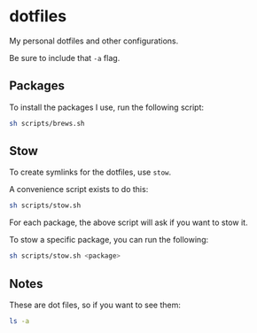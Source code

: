 # dotfiles 

My personal dotfiles and other configurations.

Be sure to include that `-a` flag.

## Packages

To install the packages I use, run the following script:

```bash
sh scripts/brews.sh
```

## Stow

To create symlinks for the dotfiles, use `stow`. 

A convenience script exists to do this:

```bash
sh scripts/stow.sh
```

For each package, the above script will ask if you want to stow it.

To stow a specific package, you can run the following:

```bash
sh scripts/stow.sh <package>
```

## Notes

These are dot files, so if you want to see them:

```bash
ls -a
```
